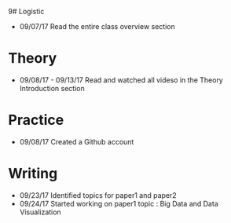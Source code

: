 9# Logistic

* 09/07/17 Read the entire class overview section 

# Theory

* 09/08/17 - 09/13/17 Read and watched all videso in the Theory Introduction section

# Practice

* 09/08/17 Created a Github account

# Writing

* 09/23/17 Identified topics for paper1 and paper2 
* 09/24/17 Started working on paper1 topic : Big Data and Data Visualization
